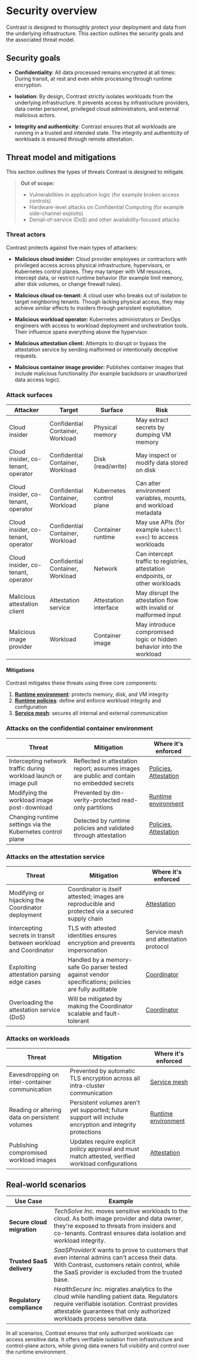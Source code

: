 # Security overview

Contrast is designed to thoroughly protect your deployment and data from the
underlying infrastructure. This section outlines the security goals and the
associated threat model.

## Security goals

- **Confidentiality**: All data processed remains encrypted at all times: During
  transit, at rest and even while processing through runtime encryption.

- **Isolation**: By design, Contrast strictly isolates workloads from the
  underlying infrastructure. It prevents access by infrastructure providers,
  data center personnel, privileged cloud administrators, and external malicious
  actors.

- **Integrity and authenticity**: Contrast ensures that all workloads are
  running in a trusted and intended state. The integrity and authenticity of
  workloads is ensured through remote attestation.

## Threat model and mitigations

This section outlines the types of threats Contrast is designed to mitigate.

> **Out of scope:**
>
> - Vulnerabilities in application logic (for example broken access controls)
> - Hardware-level attacks on Confidential Computing (for example side-channel
>   exploits)
> - Denial-of-service (DoS) and other availability-focused attacks

### Threat actors

Contrast protects against five main types of attackers:

- **Malicious cloud insider:** Cloud provider employees or contractors with
  privileged access across physical infrastructure, hypervisors, or Kubernetes
  control planes. They may tamper with VM resources, intercept data, or restrict
  runtime behavior (for example limit memory, alter disk volumes, or change
  firewall rules).

- **Malicious cloud co-tenant:** A cloud user who breaks out of isolation to
  target neighboring tenants. Though lacking physical access, they may achieve
  similar effects to insiders through persistent exploitation.

- **Malicious workload operator:** Kubernetes administrators or DevOps engineers
  with access to workload deployment and orchestration tools. Their influence
  spans everything above the hypervisor.

- **Malicious attestation client:** Attempts to disrupt or bypass the
  attestation service by sending malformed or intentionally deceptive requests.

- **Malicious container image provider:** Publishes container images that
  include malicious functionality (for example backdoors or unauthorized data
  access logic).

### Attack surfaces

| Attacker                           | Target                           | Surface                  | Risk                                                                           |
| ---------------------------------- | -------------------------------- | ------------------------ | ------------------------------------------------------------------------------ |
| Cloud insider                      | Confidential Container, Workload | Physical memory          | May extract secrets by dumping VM memory                                       |
| Cloud insider, co-tenant, operator | Confidential Container, Workload | Disk (read/write)        | May inspect or modify data stored on disk                                      |
| Cloud insider, co-tenant, operator | Confidential Container, Workload | Kubernetes control plane | Can alter environment variables, mounts, and workload metadata                 |
| Cloud insider, co-tenant, operator | Confidential Container, Workload | Container runtime        | May use APIs (for example `kubectl exec`) to access workloads                  |
| Cloud insider, co-tenant, operator | Confidential Container, Workload | Network                  | Can intercept traffic to registries, attestation endpoints, or other workloads |
| Malicious attestation client       | Attestation service              | Attestation interface    | May disrupt the attestation flow with invalid or malformed input               |
| Malicious image provider           | Workload                         | Container image          | May introduce compromised logic or hidden behavior into the workload           |

#### Mitigations

Contrast mitigates these threats using three core components:

1. [**Runtime environment**](./architecture/components/runtime.md): protects
   memory, disk, and VM integrity
2. [**Runtime policies**](./architecture/components/policies.md): define and
   enforce workload integrity and configuration
3. [**Service mesh**](./architecture/components/service-mesh.md): secures all
   internal and external communication

### Attacks on the confidential container environment

| Threat                                                            | Mitigation                                                                                 | Where it's enforced                                                                                      |
| ----------------------------------------------------------------- | ------------------------------------------------------------------------------------------ | -------------------------------------------------------------------------------------------------------- |
| Intercepting network traffic during workload launch or image pull | Reflected in attestation report; assumes images are public and contain no embedded secrets | [Policies](./architecture/components/policies.md), [Attestation](./architecture/attestation/overview.md) |
| Modifying the workload image post-download                        | Prevented by dm-verity-protected read-only partitions                                      | [Runtime environment](./architecture/components/runtime.md)                                              |
| Changing runtime settings via the Kubernetes control plane        | Detected by runtime policies and validated through attestation                             | [Policies](./architecture/components/policies.md), [Attestation](./architecture/attestation/overview.md) |

### Attacks on the attestation service

| Threat                                                           | Mitigation                                                                                            | Where it's enforced                                     |
| ---------------------------------------------------------------- | ----------------------------------------------------------------------------------------------------- | ------------------------------------------------------- |
| Modifying or hijacking the Coordinator deployment                | Coordinator is itself attested; images are reproducible and protected via a secured supply chain      | [Attestation](./architecture/attestation/overview.md)   |
| Intercepting secrets in transit between workload and Coordinator | TLS with attested identities ensures encryption and prevents impersonation                            | Service mesh and attestation protocol                   |
| Exploiting attestation parsing edge cases                        | Handled by a memory-safe Go parser tested against vendor specifications; policies are fully auditable | [Coordinator](./architecture/components/coordinator.md) |
| Overloading the attestation service (DoS)                        | Will be mitigated by making the Coordinator scalable and fault-tolerant                               | [Coordinator](./architecture/components/coordinator.md) |

### Attacks on workloads

| Threat                                         | Mitigation                                                                                                | Where it's enforced                                         |
| ---------------------------------------------- | --------------------------------------------------------------------------------------------------------- | ----------------------------------------------------------- |
| Eavesdropping on inter-container communication | Prevented by automatic TLS encryption across all intra-cluster communication                              | [Service mesh](./architecture/components/service-mesh.md)   |
| Reading or altering data on persistent volumes | Persistent volumes aren't yet supported; future support will include encryption and integrity protections | [Runtime environment](./architecture/components/runtime.md) |
| Publishing compromised workload images         | Updates require explicit policy approval and must match attested, verified workload configurations        | [Attestation](./architecture/attestation/overview.md)       |

## Real-world scenarios

| Use Case                   | Example                                                                                                                                                                                                                  |
| -------------------------- | ------------------------------------------------------------------------------------------------------------------------------------------------------------------------------------------------------------------------ |
| **Secure cloud migration** | _TechSolve Inc._ moves sensitive workloads to the cloud. As both image provider and data owner, they're exposed to threats from insiders and co-tenants. Contrast ensures data isolation and workload integrity.         |
| **Trusted SaaS delivery**  | _SaaSProviderX_ wants to prove to customers that even internal admins can't access their data. With Contrast, customers retain control, while the SaaS provider is excluded from the trusted base.                       |
| **Regulatory compliance**  | _HealthSecure Inc._ migrates analytics to the cloud while handling patient data. Regulators require verifiable isolation. Contrast provides attestable guarantees that only authorized workloads process sensitive data. |

In all scenarios, Contrast ensures that only authorized workloads can access
sensitive data. It offers verifiable isolation from infrastructure and
control-plane actors, while giving data owners full visibility and control over
the runtime environment.
